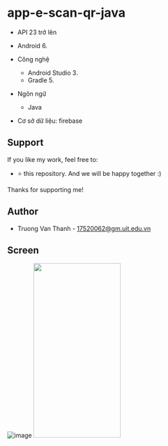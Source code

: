 # app-e-scan-qr-java

- API 23 trở lên
- Android 6.
- Công nghệ
  - Android Studio 3.
  - Gradle 5.

- Ngôn ngữ
  - Java
 
- Cơ sở dữ liệu: firebase

## Support
If you like my work, feel free to:

- ⭐ this repository. And we will be happy together :)

Thanks for supporting me!

## Author

- Truong Van Thanh - 17520062@gm.uit.edu.vn


## Screen

![image](https://user-images.githubusercontent.com/45113398/116818337-18d4ad00-ab95-11eb-95c6-1e2ef1cd75d7.png)
<img src="https://user-images.githubusercontent.com/45113398/116818337-18d4ad00-ab95-11eb-95c6-1e2ef1cd75d7.png" width="200" height="400" />

